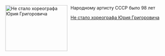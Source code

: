 <!--2025-05-19 14:45:40-->
<div class="yb">
  <div class="rss kino_teatr"><a href="https://www.kino-teatr.ru/teatr/news/y2025/5-19/37757/" title="Не стало хореографа Юрия Григоровича"><img src="https://www.kino-teatr.ru/news/7/5/37757/poster.jpg" width="196" height="147" align="left" hspace="5" style="margin: 0px 10px 0px 5px" alt="Не стало хореографа Юрия Григоровича"/></a>Народному артисту СССР было 98 лет <p class="titl"><a href="https://www.kino-teatr.ru/teatr/news/y2025/5-19/37757/">Не стало хореографа Юрия Григоровича</a></p></div>
</div>
